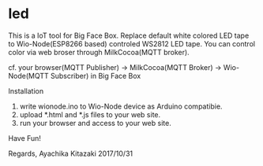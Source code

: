 # led

This is a IoT tool for Big Face Box.
Replace default white colored LED tape to Wio-Node(ESP8266 based) controled WS2812 LED tape.
You can control color via web broser through MilkCocoa(MQTT broker).

cf.
your browser(MQTT Publisher) -> MilkCocoa(MQTT Broker) -> Wio-Node(MQTT Subscriber) in Big Face Box

Installation
1. write wionode.ino to Wio-Node device as Arduino compatibie.
2. upload *.html and *.js files to your web site.
3. run your browser and access to your web site.

Have Fun!

Regards,
Ayachika Kitazaki
2017/10/31
